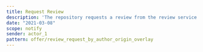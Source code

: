 ```yaml
---
title: Request Review
description: 'The repository requests a review from the review service. '
date: "2021-03-08"
scope: notify
sender: actor_1
pattern: offer/review_request_by_author_origin_overlay
---
```



